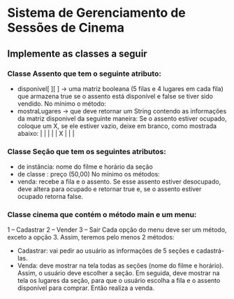 # Sistema de Gerenciamento de Sessões de Cinema
## Implemente as classes a seguir
### Classe Assento que tem o seguinte atributo:
- disponivel[ ][ ] → uma matriz booleana (5 filas e 4 lugares em cada fila) que armazena true se o assento está disponível e false se tiver sido vendido.
No mínimo o método:
- mostraLugares → que deve retornar um String contendo as informações da matriz disponivel da seguinte maneira: Se o assento estiver ocupado, coloque um X, se ele estiver vazio, deixe em branco, como mostrada abaixo:
| | | |
| X | | |

### Classe Seção que tem os seguintes atributos:
- de instância: nome do filme e horário da seção
- de classe : preço (50,00)
No mínimo os métodos:
- venda: recebe a fila e o assento. Se esse assento estiver desocupado, deve altera para ocupado e retornar true e, se o assento estiver ocupado retorna false.

### Classe cinema que contém o método main e um menu:
1 – Cadastrar
2 – Vender
3 – Sair
Cada opção do menu deve ser um método, exceto a opção 3. Assim, teremos pelo menos 2 métodos:
- Cadastrar: vai pedir ao usuário as informações de 5 seções e cadastrá-las.
- Venda: deve mostrar na tela todas as seções (nome do filme e horário). Assim, o usuário deve escolher a seção. Em seguida, deve mostrar na tela os lugares da seção, para que o usuário escolha a fila e o assento disponível para comprar. Então realiza a venda.
